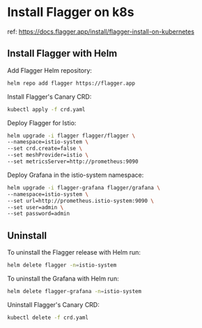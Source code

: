 
# Install Flagger on k8s

ref: <https://docs.flagger.app/install/flagger-install-on-kubernetes>

## Install Flagger with Helm

Add Flagger Helm repository:

```sh
helm repo add flagger https://flagger.app
```

Install Flagger's Canary CRD:

```sh
kubectl apply -f crd.yaml
```

Deploy Flagger for Istio:

```sh
helm upgrade -i flagger flagger/flagger \
--namespace=istio-system \
--set crd.create=false \
--set meshProvider=istio \
--set metricsServer=http://prometheus:9090
```

Deploy Grafana in the istio-system namespace:

```sh
helm upgrade -i flagger-grafana flagger/grafana \
--namespace=istio-system \
--set url=http://prometheus.istio-system:9090 \
--set user=admin \
--set password=admin
```

## Uninstall

To uninstall the Flagger release with Helm run:

```sh
helm delete flagger -n=istio-system
```

To uninstall the Grafana with Helm run:

```sh
helm delete flagger-grafana -n=istio-system
```

Uninstall Flagger's Canary CRD:

```sh
kubectl delete -f crd.yaml
```
